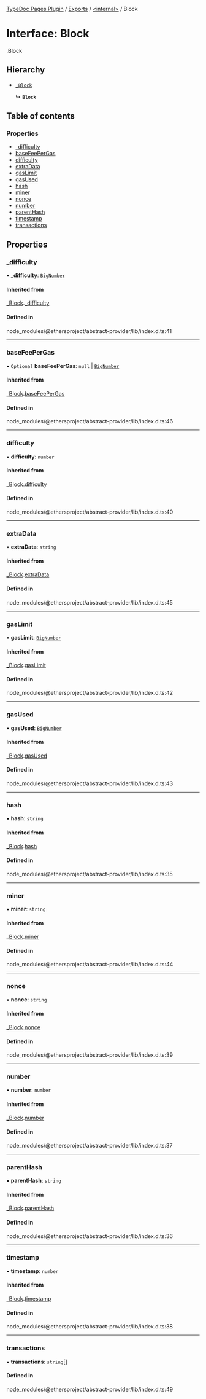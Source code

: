 [TypeDoc Pages Plugin](../README.md) / [Exports](../modules.md) / [<internal\>](../modules/internal_.md) / Block

# Interface: Block

[<internal>](../modules/internal_.md).Block

## Hierarchy

- [`_Block`](internal_._Block.md)

  ↳ **`Block`**

## Table of contents

### Properties

- [\_difficulty](internal_.Block.md#_difficulty)
- [baseFeePerGas](internal_.Block.md#basefeepergas)
- [difficulty](internal_.Block.md#difficulty)
- [extraData](internal_.Block.md#extradata)
- [gasLimit](internal_.Block.md#gaslimit)
- [gasUsed](internal_.Block.md#gasused)
- [hash](internal_.Block.md#hash)
- [miner](internal_.Block.md#miner)
- [nonce](internal_.Block.md#nonce)
- [number](internal_.Block.md#number)
- [parentHash](internal_.Block.md#parenthash)
- [timestamp](internal_.Block.md#timestamp)
- [transactions](internal_.Block.md#transactions)

## Properties

### \_difficulty

• **\_difficulty**: [`BigNumber`](../classes/internal_.BigNumber.md)

#### Inherited from

[_Block](internal_._Block.md).[_difficulty](internal_._Block.md#_difficulty)

#### Defined in

node_modules/@ethersproject/abstract-provider/lib/index.d.ts:41

___

### baseFeePerGas

• `Optional` **baseFeePerGas**: ``null`` \| [`BigNumber`](../classes/internal_.BigNumber.md)

#### Inherited from

[_Block](internal_._Block.md).[baseFeePerGas](internal_._Block.md#basefeepergas)

#### Defined in

node_modules/@ethersproject/abstract-provider/lib/index.d.ts:46

___

### difficulty

• **difficulty**: `number`

#### Inherited from

[_Block](internal_._Block.md).[difficulty](internal_._Block.md#difficulty)

#### Defined in

node_modules/@ethersproject/abstract-provider/lib/index.d.ts:40

___

### extraData

• **extraData**: `string`

#### Inherited from

[_Block](internal_._Block.md).[extraData](internal_._Block.md#extradata)

#### Defined in

node_modules/@ethersproject/abstract-provider/lib/index.d.ts:45

___

### gasLimit

• **gasLimit**: [`BigNumber`](../classes/internal_.BigNumber.md)

#### Inherited from

[_Block](internal_._Block.md).[gasLimit](internal_._Block.md#gaslimit)

#### Defined in

node_modules/@ethersproject/abstract-provider/lib/index.d.ts:42

___

### gasUsed

• **gasUsed**: [`BigNumber`](../classes/internal_.BigNumber.md)

#### Inherited from

[_Block](internal_._Block.md).[gasUsed](internal_._Block.md#gasused)

#### Defined in

node_modules/@ethersproject/abstract-provider/lib/index.d.ts:43

___

### hash

• **hash**: `string`

#### Inherited from

[_Block](internal_._Block.md).[hash](internal_._Block.md#hash)

#### Defined in

node_modules/@ethersproject/abstract-provider/lib/index.d.ts:35

___

### miner

• **miner**: `string`

#### Inherited from

[_Block](internal_._Block.md).[miner](internal_._Block.md#miner)

#### Defined in

node_modules/@ethersproject/abstract-provider/lib/index.d.ts:44

___

### nonce

• **nonce**: `string`

#### Inherited from

[_Block](internal_._Block.md).[nonce](internal_._Block.md#nonce)

#### Defined in

node_modules/@ethersproject/abstract-provider/lib/index.d.ts:39

___

### number

• **number**: `number`

#### Inherited from

[_Block](internal_._Block.md).[number](internal_._Block.md#number)

#### Defined in

node_modules/@ethersproject/abstract-provider/lib/index.d.ts:37

___

### parentHash

• **parentHash**: `string`

#### Inherited from

[_Block](internal_._Block.md).[parentHash](internal_._Block.md#parenthash)

#### Defined in

node_modules/@ethersproject/abstract-provider/lib/index.d.ts:36

___

### timestamp

• **timestamp**: `number`

#### Inherited from

[_Block](internal_._Block.md).[timestamp](internal_._Block.md#timestamp)

#### Defined in

node_modules/@ethersproject/abstract-provider/lib/index.d.ts:38

___

### transactions

• **transactions**: `string`[]

#### Defined in

node_modules/@ethersproject/abstract-provider/lib/index.d.ts:49
